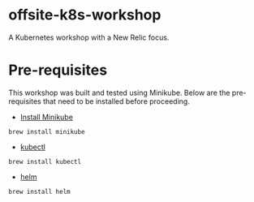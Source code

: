 # offsite-k8s-workshop
A Kubernetes workshop with a New Relic focus.

# Pre-requisites

This workshop was built and tested using Minikube.  Below are the pre-requisites that need to be installed before proceeding.

- [Install Minikube](https://minikube.sigs.k8s.io/docs/start/)

```
brew install minikube
```

- [kubectl](https://kubernetes.io/docs/tasks/tools/install-kubectl-macos/)

```
brew install kubectl
```

- [helm](https://helm.sh/docs/intro/install/#from-homebrew-macos)

```
brew install helm
```